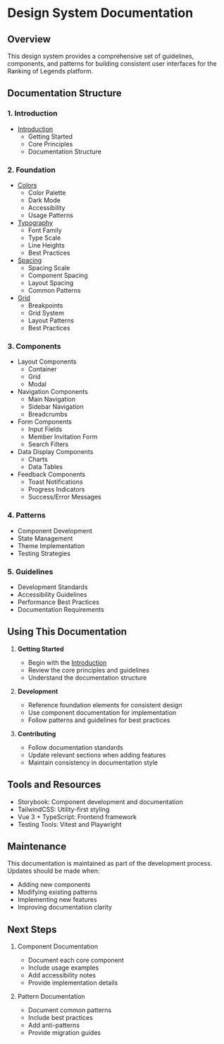 # Design System Documentation

## Overview

This design system provides a comprehensive set of guidelines, components, and patterns for building consistent user interfaces for the Ranking of Legends platform.

## Documentation Structure

### 1. Introduction
- [Introduction](./00-introduction.md)
  - Getting Started
  - Core Principles
  - Documentation Structure

### 2. Foundation
- [Colors](./01-foundation/colors.md)
  - Color Palette
  - Dark Mode
  - Accessibility
  - Usage Patterns
- [Typography](./01-foundation/typography.md)
  - Font Family
  - Type Scale
  - Line Heights
  - Best Practices
- [Spacing](./01-foundation/spacing.md)
  - Spacing Scale
  - Component Spacing
  - Layout Spacing
  - Common Patterns
- [Grid](./01-foundation/grid.md)
  - Breakpoints
  - Grid System
  - Layout Patterns
  - Best Practices

### 3. Components
- Layout Components
  - Container
  - Grid
  - Modal
- Navigation Components
  - Main Navigation
  - Sidebar Navigation
  - Breadcrumbs
- Form Components
  - Input Fields
  - Member Invitation Form
  - Search Filters
- Data Display Components
  - Charts
  - Data Tables
- Feedback Components
  - Toast Notifications
  - Progress Indicators
  - Success/Error Messages

### 4. Patterns
- Component Development
- State Management
- Theme Implementation
- Testing Strategies

### 5. Guidelines
- Development Standards
- Accessibility Guidelines
- Performance Best Practices
- Documentation Requirements

## Using This Documentation

1. **Getting Started**
   - Begin with the [Introduction](./00-introduction.md)
   - Review the core principles and guidelines
   - Understand the documentation structure

2. **Development**
   - Reference foundation elements for consistent design
   - Use component documentation for implementation
   - Follow patterns and guidelines for best practices

3. **Contributing**
   - Follow documentation standards
   - Update relevant sections when adding features
   - Maintain consistency in documentation style

## Tools and Resources

- Storybook: Component development and documentation
- TailwindCSS: Utility-first styling
- Vue 3 + TypeScript: Frontend framework
- Testing Tools: Vitest and Playwright

## Maintenance

This documentation is maintained as part of the development process. Updates should be made when:
- Adding new components
- Modifying existing patterns
- Implementing new features
- Improving documentation clarity

## Next Steps

1. Component Documentation
   - Document each core component
   - Include usage examples
   - Add accessibility notes
   - Provide implementation details

2. Pattern Documentation
   - Document common patterns
   - Include best practices
   - Add anti-patterns
   - Provide migration guides
